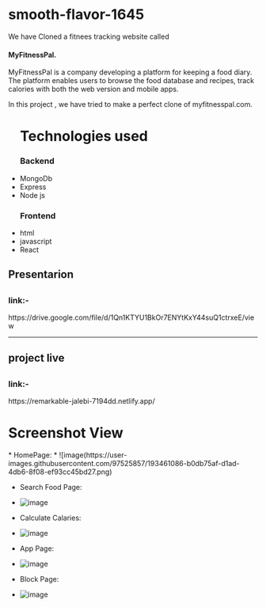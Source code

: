 # smooth-flavor-1645
We have Cloned a fitnees tracking website called  <h4>MyFitnessPal.</h4> MyFitnessPal is a company developing a platform for keeping a food diary. The platform enables users to browse the food database and recipes, track calories with both the web version and mobile apps.

In this project , we have tried to make a perfect clone of myfitnesspal.com.

<ul>
<h1>Technologies used</h1>
  <h3>Backend</h3>
  <li>MongoDb</li>
  <li>Express</li>
  <li>Node js</li>
   <h3>Frontend</h3>
  <li>html</li>
  <li>javascript</li>
  <li>React</li>
  
  </ul>

<h2>Presentarion <h2>
  <h3>link:-</h3>https://drive.google.com/file/d/1Qn1KTYU1BkOr7ENYtKxY44suQ1ctrxeE/view
  
  <hr/> 
  
  <h2>project live <h2>
  <h3>link:-</h3>https://remarkable-jalebi-7194dd.netlify.app/
  
   <h1>Screenshot View</h1>
* HomePage:
* ![image(https://user-images.githubusercontent.com/97525857/193461086-b0db75af-d1ad-4db6-8f08-ef93cc45bd27.png)


* Search Food Page: 
* ![image](https://user-images.githubusercontent.com/97525857/193461161-9101dcaa-b0df-45f4-8b36-a3c69ea34ebb.png)


 
* Calculate Calaries:
* ![image](https://user-images.githubusercontent.com/97525857/193461199-5658ca17-8888-4248-849b-41535370039d.png)



* App Page:
* ![image](https://user-images.githubusercontent.com/97525857/193461241-74138866-7a6b-488d-86d1-9d2f90075171.png)


* Block Page:
* ![image](https://user-images.githubusercontent.com/97525857/193461272-e061b68a-98ac-4b69-b8ad-53ef13deef95.png)
